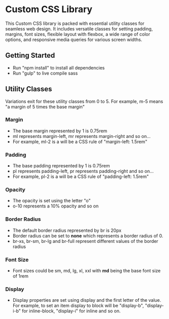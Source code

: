 # Custom CSS Library
This Custom CSS library is packed with essential utility classes for seamless web design. It includes versatile classes for setting padding, margins, font sizes, flexible layout with flexbox, a wide range of color options, and responsive media queries for various screen widths.

## Getting Started
- Run "npm install" to install all dependencies
- Run "gulp" to live compile sass

## Utility Classes
Variations exit for these utility classes from 0 to 5. For example, m-5 means "a margin of 5 times the base margin"

### Margin
- The base margin represented by 1 is 0.75rem
- ml represents margin-left, mr represents margin-right and so on...
- For example, ml-2 is a will be a CSS rule of "margin-left: 1.5rem"

### Padding
- The base padding represented by 1 is 0.75rem
- pl represents padding-left, pr represents padding-right and so on...
- For example, pl-2 is a will be a CSS rule of "padding-left: 1.5rem"

### Opacity
- The opacity is set using the letter "o"
- o-10 represents a 10% opacity and so on

### Border Radius
- The default border radius represented by br is 20px
- Border radius can be set to **none** which represents a border radius of 0. 
- br-xs, br-sm, br-lg and br-full represent different values of the border radius

### Font Size
- Font sizes could be sm, md, lg, xl, xxl with **md** being the base font size of 1rem

### Display
- Display properties are set using display and the first letter of the value. For example, to set an item display to block will be "display-b", "display-i-b" for inline-block, "display-i" for inline and so on.